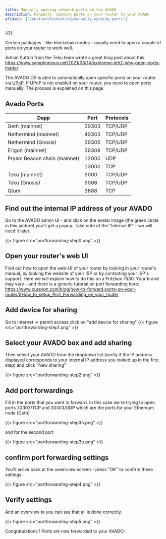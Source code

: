 ```yaml
---
title: Manually opening network ports on the AVADO
description: Manually  opening ports on your router to your AVADO
aliases: ["/en/troubleshooting/manually-opening-ports"]
---
```


{{<toc>}}

Certain packages - like blockchain nodes - usually need to open a couple of ports on your router to work well. 

Adrian Sutton from the Teku team wrote a great blog post about this: <https://www.symphonious.net/2021/08/14/exploring-eth2-why-open-ports-matter>

The AVADO OS is able to automatically open specific ports on your router via [UPnP](https://en.wikipedia.org/wiki/Universal_Plug_and_Play).
If UPnP is not enabled on your router, you need to open ports manually. The process is explained on this page.

## Avado Ports

| Dapp                   | Port     | Protocols |
|------------------------|----------|-----------|
| Geth (mainnet)         | 30303    | TCP/UDP   |
| Nethermind (mainnet)   | 40303    | TCP/UDP   |
| Nethermind (Gnosis)    | 30305    | TCP/UDP   |
| Erigon (mainnet)       | 30309    | TCP/UDP   |
| Prysm Beacon chain (mainnet)| 12000    | UDP       |
|                        | 13000    | TCP       |
| Teku (mainnet)         | 9000     | TCP/UDP   |
| Teku (Gnosis)          | 9006     | TCP/UDP   |
| Qtum                   | 3888     | TCP       |


## Find out the internal IP address of your AVADO

Go to the AVADO admin UI - and click on the avatar image (the green circle in this picture) you'll get a popup. Take note of the "Internal IP" - we will need it later.

 {{< figure src="portforwarding-step0.png" >}}

## Open your router's web UI

Find out how to open the web-UI of your router by looking in your router's manual, by looking the website of your ISP or by contacting your ISP's  support. Here we will explain  how to do  this on a Fritzbox 7530. Your brand may vary - and there is a generic tutorial on port forwarding here: https://www.purevpn.com/blog/how-to-forward-ports-on-your-router/#How_to_setup_Port_Forwarding_on_your_router 

## Add device for sharing
Go to internet -> permit access
click on "add device for sharing"
 {{< figure src="portforwarding-step1.png" >}}

## Select your AVADO box and add sharing

Then select your AVADO from the dropdown list (verify if the IP address displayed corresponds to your internal IP address you looked up in the first step) and click "New sharing"

 {{< figure src="portforwarding-step2.png" >}}

## Add port forwardings

Fill in the ports that you  want to forward. In this case we're trying to open ports 30303/TCP and 30303/UDP which are the ports for your Ethereum node (Geth)

 {{< figure src="portforwarding-step3a.png" >}}

and for the second port

 {{< figure src="portforwarding-step3b.png" >}}

## confirm port forwarding settings

You'll arrive back at the oveerview screen - press "OK" to confirm these settings

 {{< figure src="portforwarding-step4.png" >}}

## Verify settings

And an overview to you can see that all is done correctly.

 {{< figure src="portforwarding-step5.png" >}}

Congratulations ! Ports are now forwarded to your AVADO!